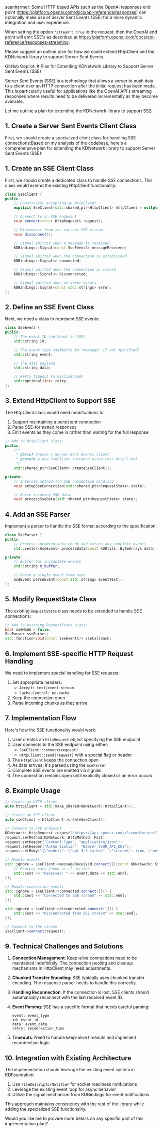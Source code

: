 seanharmer: Some HTTP based APIs such as the OpenAI responses end point (https://platform.openai.com/docs/api-reference/responses) can optionally make use of Server Sent Events (SSE) for a more dynamic integration and user experience.

When setting the option `"stream": true` in the request, then the OpenAI end point will emit SSE's as described at https://platform.openai.com/docs/api-reference/responses-streaming.

Please suggest an outline plan for how we could extend HttpClient and the KDNetwork library to support Server Sent Events.

GitHub Copilot: # Plan for Extending KDNetwork Library to Support Server Sent Events (SSE)

Server Sent Events (SSE) is a technology that allows a server to push data to a client over an HTTP connection after the initial request has been made. This is particularly useful for applications like the OpenAI API's streaming responses where results need to be delivered incrementally as they become available.

Let me outline a plan for extending the KDNetwork library to support SSE:

## 1. Create a Server Sent Events Client Class

First, we should create a specialized client class for handling SSE connections:Based on my analysis of the codebase, here's a comprehensive plan for extending the KDNetwork library to support Server Sent Events (SSE):

## 1. Create an SSE Client Class

First, we should create a dedicated class to handle SSE connections. This class would extend the existing HttpClient functionality:

```cpp
class SseClient {
public:
    // Constructor accepting an HttpClient
    explicit SseClient(std::shared_ptr<HttpClient> httpClient = nullptr);

    // Connect to an SSE endpoint
    void connect(const HttpRequest& request);

    // Disconnect from the current SSE stream
    void disconnect();

    // Signal emitted when a message is received
    KDBindings::Signal<const SseEvent&> messageReceived;

    // Signal emitted when the connection is established
    KDBindings::Signal<> connected;

    // Signal emitted when the connection is closed
    KDBindings::Signal<> disconnected;

    // Signal emitted when an error occurs
    KDBindings::Signal<const std::string&> error;
};
```

## 2. Define an SSE Event Class

Next, we need a class to represent SSE events:

```cpp
class SseEvent {
public:
    // The event ID (optional in SSE)
    std::string id;

    // The event type (defaults to "message" if not specified)
    std::string event;

    // The data payload
    std::string data;

    // Retry timeout in milliseconds
    std::optional<int> retry;
};
```

## 3. Extend HttpClient to Support SSE

The HttpClient class would need modifications to:

1. Support maintaining a persistent connection
2. Parse SSE-formatted responses
3. Emit events as they come in rather than waiting for the full response

```cpp
// Add to HttpClient class:
public:
    /**
     * @brief Create a Server-Sent Events client
     * @return A new SseClient instance using this HttpClient
     */
    std::shared_ptr<SseClient> createSseClient();

private:
    // Internal method for SSE connection handling
    void setupSseConnection(std::shared_ptr<RequestState> state);

    // Parse incoming SSE data
    void processSseData(std::shared_ptr<RequestState> state);
```

## 4. Add an SSE Parser

Implement a parser to handle the SSE format according to the specification:

```cpp
class SseParser {
public:
    // Process incoming data chunk and return any complete events
    std::vector<SseEvent> processData(const KDUtils::ByteArray& data);

private:
    // Buffer for incomplete events
    std::string m_buffer;

    // Parse a single event from text
    SseEvent parseEvent(const std::string& eventText);
};
```

## 5. Modify RequestState Class

The existing `RequestState` class needs to be extended to handle SSE connections:

```cpp
// Add to existing RequestState class:
bool sseMode = false;
SseParser sseParser;
std::function<void(const SseEvent&)> sseCallback;
```

## 6. Implement SSE-specific HTTP Request Handling

We need to implement special handling for SSE requests:

1. Set appropriate headers:
   - `Accept: text/event-stream`
   - `Cache-Control: no-cache`
2. Keep the connection open
3. Parse incoming chunks as they arrive

## 7. Implementation Flow

Here's how the SSE functionality would work:

1. User creates an `HttpRequest` object specifying the SSE endpoint
2. User connects to the SSE endpoint using either:
   - `SseClient::connect(request)`
   - `HttpClient::send(request)` with a special flag or header
3. The `HttpClient` keeps the connection open
4. As data arrives, it's parsed using the `SseParser`
5. Complete SSE events are emitted via signals
6. The connection remains open until explicitly closed or an error occurs

## 8. Example Usage

```cpp
// Create an HTTP client
auto httpClient = std::make_shared<KDNetwork::HttpClient>();

// Create an SSE client
auto sseClient = httpClient->createSseClient();

// Connect to SSE endpoint
KDNetwork::HttpRequest request("https://api.openai.com/v1/completions");
request.setMethod(KDNetwork::HttpMethod::Post);
request.setHeader("Content-Type", "application/json");
request.setHeader("Authorization", "Bearer YOUR_API_KEY");
request.setBody("{\"model\": \"gpt-3.5-turbo\", \"stream\": true, \"messages\": [{\"role\": \"user\", \"content\": \"Hello\"}]}");

// Handle events
std::ignore = sseClient->messageReceived.connect([](const KDNetwork::SseEvent& event) {
    // Process each chunk as it arrives
    std::cout << "Received: " << event.data << std::endl;
});

// Handle connection events
std::ignore = sseClient->connected.connect([]() {
    std::cout << "Connected to SSE stream" << std::endl;
});

std::ignore = sseClient->disconnected.connect([]() {
    std::cout << "Disconnected from SSE stream" << std::endl;
});

// Connect to the stream
sseClient->connect(request);
```

## 9. Technical Challenges and Solutions

1. **Connection Management**: Keep-alive connections need to be maintained indefinitely. The connection pooling and cleanup mechanisms in HttpClient may need adjustments.

2. **Chunked Transfer Encoding**: SSE typically uses chunked transfer encoding. The response parser needs to handle this correctly.

3. **Handling Reconnection**: If the connection is lost, SSE clients should automatically reconnect with the last received event ID.

4. **Event Parsing**: SSE has a specific format that needs careful parsing:

   ```
   event: event_type
   id: event_id
   data: event_data
   retry: reconnection_time

   ```

5. **Timeouts**: Need to handle keep-alive timeouts and implement reconnection logic.

## 10. Integration with Existing Architecture

The implementation should leverage the existing event system in KDFoundation:

1. Use `FileDescriptorNotifier` for socket readiness notifications
2. Leverage the existing event loop for async behavior
3. Utilize the signal mechanism from KDBindings for event notifications

This approach maintains consistency with the rest of the library while adding the specialized SSE functionality.

Would you like me to provide more details on any specific part of this implementation plan?
